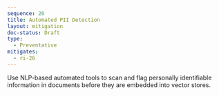 ```yaml
---
sequence: 20
title: Automated PII Detection
layout: mitigation
doc-status: Draft
type:
  - Preventative
mitigates:
  - ri-26
---
```


Use NLP-based automated tools to scan and flag personally identifiable information in documents before they are embedded into vector stores.
